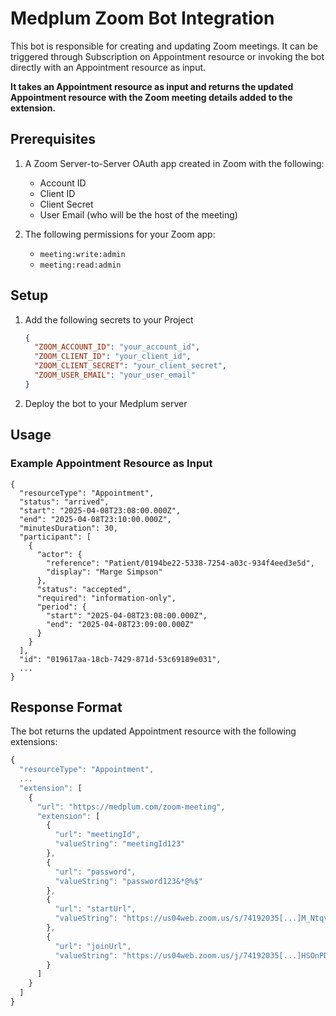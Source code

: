 # Medplum Zoom Bot Integration

This bot is responsible for creating and updating Zoom meetings. It can be triggered through Subscription on Appointment resource or invoking the bot directly with an Appointment resource as input.

**It takes an Appointment resource as input and returns the updated Appointment resource with the Zoom meeting details added to the extension.**

## Prerequisites

1. A Zoom Server-to-Server OAuth app created in Zoom with the following:
   - Account ID
   - Client ID
   - Client Secret
   - User Email (who will be the host of the meeting)

2. The following permissions for your Zoom app:
   - `meeting:write:admin`
   - `meeting:read:admin`

## Setup

1. Add the following secrets to your Project
   ```json
   {
     "ZOOM_ACCOUNT_ID": "your_account_id",
     "ZOOM_CLIENT_ID": "your_client_id",
     "ZOOM_CLIENT_SECRET": "your_client_secret",
     "ZOOM_USER_EMAIL": "your_user_email"
   }
   ```

2. Deploy the bot to your Medplum server

## Usage

### Example Appointment Resource as Input
```
{
  "resourceType": "Appointment",
  "status": "arrived",
  "start": "2025-04-08T23:08:00.000Z",
  "end": "2025-04-08T23:10:00.000Z",
  "minutesDuration": 30,
  "participant": [
    {
      "actor": {
        "reference": "Patient/0194be22-5338-7254-a03c-934f4eed3e5d",
        "display": "Marge Simpson"
      },
      "status": "accepted",
      "required": "information-only",
      "period": {
        "start": "2025-04-08T23:08:00.000Z",
        "end": "2025-04-08T23:09:00.000Z"
      }
    }
  ],
  "id": "019617aa-18cb-7429-871d-53c69189e031",
  ...
}
```

## Response Format

The bot returns the updated Appointment resource with the following extensions:

```typescript
{
  "resourceType": "Appointment",
  ...
  "extension": [
    {
      "url": "https://medplum.com/zoom-meeting",
      "extension": [
        {
          "url": "meetingId",
          "valueString": "meetingId123"
        },
        {
          "url": "password",
          "valueString": "password123&*@%$"
        },
        {
          "url": "startUrl",
          "valueString": "https://us04web.zoom.us/s/74192035[...]M_NtqvsHVRbaA9kk8Bo"
        },
        {
          "url": "joinUrl",
          "valueString": "https://us04web.zoom.us/j/74192035[...]HSOnPDqHvcYs5pUt9cF7F3.1"
        }
      ]
    }
  ]
}
  
```

